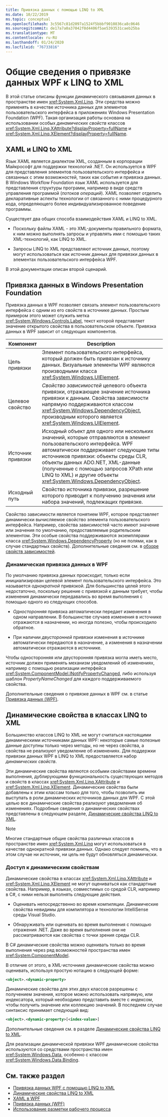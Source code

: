 ```yaml
---
title: Привязка данных с помощью LINQ to XML
ms.date: 10/22/2019
ms.topic: conceptual
ms.openlocfilehash: 3c5567c81d2097a1524f5bbbf9010836ca8c0646
ms.sourcegitcommit: de17a7a0a37042f0d4406f5ae5393531caeb25ba
ms.translationtype: MT
ms.contentlocale: ru-RU
ms.lasthandoff: 01/24/2020
ms.locfileid: "76733816"
---
```

# <a name="overview-of-wpf-data-binding-with-linq-to-xml"></a>Общие сведения о привязке данных WPF к LINQ to XML

В этой статье описаны функции динамического связывания данных в пространстве имен <xref:System.Xml.Linq>. Эти средства можно применять в качестве источника данных для элементов пользовательского интерфейса в приложениях Windows Presentation Foundation (WPF). Такая организация работы основана на использовании особых *динамических свойств* классов <xref:System.Xml.Linq.XAttribute?displayProperty=fullName> и <xref:System.Xml.Linq.XElement?displayProperty=fullName>.

## <a name="xaml-and-linq-to-xml"></a>XAML и LINQ to XML

Язык XAML является диалектом XML, созданным в корпорации Майкрософт для поддержки технологий .NET. Он используется в WPF для представления элементов пользовательского интерфейса и связанных с этим возможностей, таких как события и привязка данных. В Windows Workflow Foundation язык XAML используется для представления структуры программ, например в виде средств управления программой (*потоков операций*). XAML позволяет отделить декларативные аспекты технологии от связанного с ними процедурного кода, определяющего более индивидуализированное поведение программы.

Существует два общих способа взаимодействия XAML и LINQ to XML.

- Поскольку файлы XAML - это XML-документы правильного формата, к ним можно выполнять запросы и управлять ими с помощью таких XML-технологий, как LINQ to XML.

- Запросы LINQ to XML представляют источник данных, поэтому могут использоваться как источник данных для привязки данных в элементах пользовательского интерфейса WPF.

В этой документации описан второй сценарий.

## <a name="data-binding-in-the-windows-presentation-foundation"></a>Привязка данных в Windows Presentation Foundation

Привязка данных в WPF позволяет связать элемент пользовательского интерфейса с одним из его свойств в источнике данных. Простым примером этого может служить метка <xref:System.Windows.Controls.Label>, текст которой представляет значение открытого свойства в пользовательском объекте. Привязка данных в WPF зависит от следующих компонентов.

|Компонент|Description|
|---------------|-----------------|
|Цель привязки|Элемент пользовательского интерфейса, который должен быть привязан к источнику данных. Визуальные элементы WPF являются производными класса <xref:System.Windows.UIElement>.|
|Целевое свойство|*Свойство зависимостей* целевого объекта привязки, отражающее значение источника привязки к данным. Свойства зависимости напрямую поддерживаются классом <xref:System.Windows.DependencyObject>, производным которого является <xref:System.Windows.UIElement>.|
|Источник привязки|Исходный объект для одного или нескольких значений, которые отправляются в элемент пользовательского интерфейса. WPF автоматически поддерживает следующие типы источников привязки: объекты среды CLR, объекты данных ADO.NET, XML-данные (полученные с помощью запросов XPath или LINQ to XML) и другие объекты <xref:System.Windows.DependencyObject>.|
|Исходный путь|Свойство источника привязки, разрешение которого приводит к получению значения или набора значений, подлежащих привязке.|

Свойство зависимости является понятием WPF, которое представляет динамически вычисляемое свойство элемента пользовательского интерфейса. Например, свойства зависимостей часто имеют значение или значения по умолчанию, предоставляемые родительским элементом. Эти особые свойства поддерживаются экземплярами класса <xref:System.Windows.DependencyProperty> (но не полями, как в случае стандартных свойств). Дополнительные сведения см. в [обзоре свойств зависимостей](../advanced/dependency-properties-overview.md).

### <a name="dynamic-data-binding-in-wpf"></a>Динамическая привязка данных в WPF

По умолчанию привязка данных происходит, только если инициализирован целевой элемент пользовательского интерфейса. Это называется *однократной* привязкой. Для большинства целей этого недостаточно, поскольку решение с привязкой к данным требует, чтобы изменения динамически передавались во время выполнения с помощью одного из следующих способов.

- *Односторонняя* привязка автоматически передает изменения в одном направлении. В большинстве случаев изменения в источнике отражаются в назначении, но иногда полезно, чтобы происходило обратное.

- При наличии *двусторонней* привязки изменения в источнике автоматически передаются в назначение, а изменения в назначении автоматически отражаются в источнике.

Чтобы односторонняя или двусторонняя привязка могла иметь место, источник должен применять механизм уведомлений об изменениях, например с помощью реализации интерфейса <xref:System.ComponentModel.INotifyPropertyChanged>, либо используя шаблон *PropertyNameChanged* для каждого поддерживаемого свойства.

Дополнительные сведения о привязке данных в WPF см. в статье [Привязка данных (WPF)](/dotnet/framework/wpf/data/data-binding-wpf).

## <a name="dynamic-properties-in-linq-to-xml-classes"></a>Динамические свойства в классах LINQ to XML

Большинство классов LINQ to XML не могут считаться настоящими динамическими источниками данных WPF: некоторые самые полезные данные доступны только через методы, но не через свойства, а свойства не реализуют уведомление об изменениях. Для поддержки привязки данных WPF в LINQ to XML предоставляется набор *динамических свойств*.

Эти динамические свойства являются особыми свойствами времени выполнения, дублирующими функциональность существующих методов и свойств в классах <xref:System.Xml.Linq.XAttribute> и <xref:System.Xml.Linq.XElement>. Динамические свойства были добавлены к этим классам только для того, чтобы позволить им выступать в роли динамических источников данных для WPF. С этой целью все динамические свойства реализуют уведомления об изменениях. Подробные сведения о динамических свойствах представлены в следующем разделе, [Динамические свойства LINQ to XML](linq-to-xml-dynamic-properties.md).

> [!NOTE]
> Многие стандартные общие свойства различных классов в пространстве имен <xref:System.Xml.Linq> могут использоваться в качестве однократной привязки данных. Однако следует помнить, что в этом случае ни источник, ни цель не будут обновляться динамически.

### <a name="access-dynamic-properties"></a>Доступ к динамическим свойствам

Динамические свойства в классах <xref:System.Xml.Linq.XAttribute> и <xref:System.Xml.Linq.XElement> не могут оцениваться как стандартные свойства. Например, в языках, совместимых со средой CLR, например в C#, с ними нельзя выполнять следующие действия.

- Оценивать непосредственно во время компиляции. Динамические свойства невидимы для компилятора и технологии IntelliSense среды Visual Studio.

- Обнаруживать или оценивать во время выполнения с помощью отражения .NET. Даже во время выполнения они не рассматриваются как свойства с точки зрения среды CLR.

В C# динамические свойства можно оценивать только во время выполнения через ряд возможностей пространства имен <xref:System.ComponentModel>.

В отличие от этого, в XML-источнике динамические свойства можно оценивать, используя простую нотацию в следующей форме:

```xml
<object>.<dynamic-property>
```

Динамические свойства для этих двух классов разрешены с получением значения, которое можно использовать напрямую, или индексатора, который необходимо представить вместе с индексом, чтобы получить значение или коллекцию значений. В последнем случае синтаксис принимает следующий вид:

```xml
<object>.<dynamic-property>[<index-value>]
```

Дополнительные сведения см. в разделе [Динамические свойства LINQ to XML](linq-to-xml-dynamic-properties.md).

Для реализации динамической привязки WPF динамические свойства используются со средствами пространства имен <xref:System.Windows.Data>, особенно с классом <xref:System.Windows.Data.Binding>.

## <a name="see-also"></a>См. также раздел

- [Привязка данных WPF с помощью LINQ to XML](wpf-data-binding-with-linq-to-xml-overview.md)
- [Динамические свойства LINQ to XML](linq-to-xml-dynamic-properties.md)
- [XAML в WPF](../advanced/xaml-in-wpf.md)
- [Привязка данных (WPF)](/dotnet/framework/wpf/data/data-binding-wpf)
- [Использование разметки рабочего процесса](https://go.microsoft.com/fwlink/?LinkId=98685)
